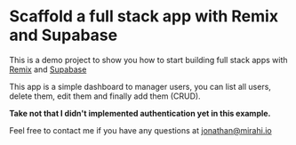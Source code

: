 # Scaffold a full stack app with Remix and Supabase

This is a demo project to show you how to start building full stack apps with [Remix](https://remix.run/) and [Supabase](https://supabase.com/)

This app is a simple dashboard to manager users, you can list all users, delete them, edit them and finally add them (CRUD).

**Take not that I didn't implemented authentication yet in this example.**

Feel free to contact me if you have any questions at jonathan@mirahi.io
